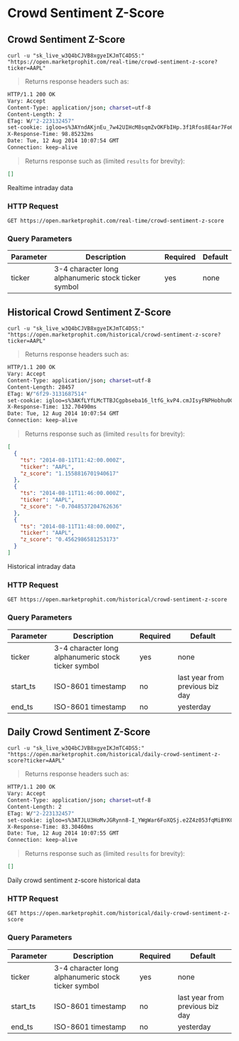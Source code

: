 
# Crowd Sentiment Z-Score


## Crowd Sentiment Z-Score

```shell
curl -u "sk_live_w3Q4bCJVB8xgyeIKJmTC4DS5:" "https://open.marketprophit.com/real-time/crowd-sentiment-z-score?ticker=AAPL"
```

> Returns response headers such as:

```bash
HTTP/1.1 200 OK
Vary: Accept
Content-Type: application/json; charset=utf-8
Content-Length: 2
ETag: W/"2-223132457"
set-cookie: igloo=s%3AYndAKjnEu_7w42UIHcM8sqmZvOKFbIHp.3f1Rfos8E4ar7Fo6nKnXhXsYvOA7MBFVuJjRRK4CVis; Path=/; Expires=Wed, 13 Aug 2014 10:07:54 GMT; HttpOnly
X-Response-Time: 98.85232ms
Date: Tue, 12 Aug 2014 10:07:54 GMT
Connection: keep-alive


```

> Returns response such as (limited `results` for brevity):

```json
[]
```

Realtime intraday data

### HTTP Request

`GET https://open.marketprophit.com/real-time/crowd-sentiment-z-score`

### Query Parameters

Parameter | Description | Required | Default
--------- | ----------- | -------- | -------
ticker | 3-4 character long alphanumeric stock ticker symbol | yes | none



## Historical Crowd Sentiment Z-Score

```shell
curl -u "sk_live_w3Q4bCJVB8xgyeIKJmTC4DS5:" "https://open.marketprophit.com/historical/crowd-sentiment-z-score?ticker=AAPL"
```

> Returns response headers such as:

```bash
HTTP/1.1 200 OK
Vary: Accept
Content-Type: application/json; charset=utf-8
Content-Length: 28457
ETag: W/"6f29-3131687514"
set-cookie: igloo=s%3AKfLYfLMcTTBJCgpbseba16_ltfG_kvP4.cmJIsyFNPHobhu0CQGWXEIOkp2Z8UiOf%2BF82zKppjMs; Path=/; Expires=Wed, 13 Aug 2014 10:07:54 GMT; HttpOnly
X-Response-Time: 132.70490ms
Date: Tue, 12 Aug 2014 10:07:54 GMT
Connection: keep-alive


```

> Returns response such as (limited `results` for brevity):

```json
[
  {
    "ts": "2014-08-11T11:42:00.000Z",
    "ticker": "AAPL",
    "z_score": "1.1558816701940617"
  },
  {
    "ts": "2014-08-11T11:46:00.000Z",
    "ticker": "AAPL",
    "z_score": "-0.7048537204762636"
  },
  {
    "ts": "2014-08-11T11:48:00.000Z",
    "ticker": "AAPL",
    "z_score": "0.4562986581253173"
  }
]
```

Historical intraday data

### HTTP Request

`GET https://open.marketprophit.com/historical/crowd-sentiment-z-score`

### Query Parameters

Parameter | Description | Required | Default
--------- | ----------- | -------- | -------
ticker | 3-4 character long alphanumeric stock ticker symbol | yes | none
start_ts | ISO-8601 timestamp | no | last year from previous biz day
end_ts | ISO-8601 timestamp | no | yesterday


## Daily Crowd Sentiment Z-Score

```shell
curl -u "sk_live_w3Q4bCJVB8xgyeIKJmTC4DS5:" "https://open.marketprophit.com/historical/daily-crowd-sentiment-z-score?ticker=AAPL"
```

> Returns response headers such as:

```bash
HTTP/1.1 200 OK
Vary: Accept
Content-Type: application/json; charset=utf-8
Content-Length: 2
ETag: W/"2-223132457"
set-cookie: igloo=s%3ATJLU3HoMvJGRynn8-I_YWgWar6FoXQSj.e2Z4z053fqMi8YKCL72un3k%2BgKIJni8nMxpq%2Bhq9tPI; Path=/; Expires=Wed, 13 Aug 2014 10:07:55 GMT; HttpOnly
X-Response-Time: 83.30460ms
Date: Tue, 12 Aug 2014 10:07:55 GMT
Connection: keep-alive


```

> Returns response such as (limited `results` for brevity):

```json
[]
```

Daily crowd sentiment z-score historical data

### HTTP Request

`GET https://open.marketprophit.com/historical/daily-crowd-sentiment-z-score`

### Query Parameters

Parameter | Description | Required | Default
--------- | ----------- | -------- | -------
ticker | 3-4 character long alphanumeric stock ticker symbol | yes | none
start_ts | ISO-8601 timestamp | no | last year from previous biz day
end_ts | ISO-8601 timestamp | no | yesterday
